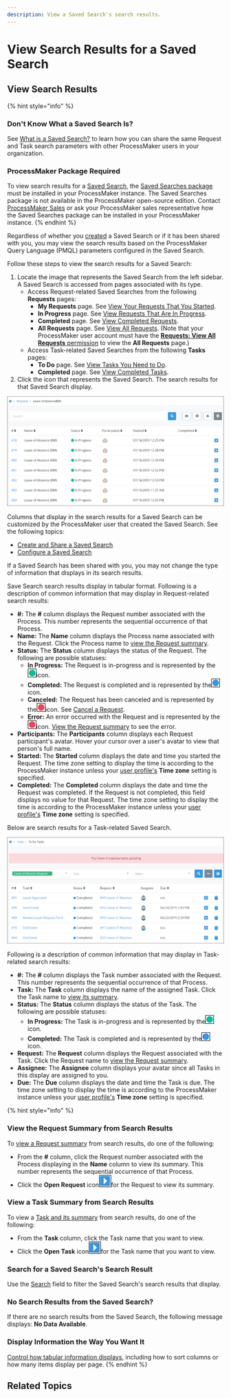 ```yaml
---
description: View a Saved Search's search results.
---
```


# View Search Results for a Saved Search

## View Search Results

{% hint style="info" %}
### Don't Know What a Saved Search Is?

See [What is a Saved Search?](../what-is-a-saved-search.md) to learn how you can share the same Request and Task search parameters with other ProcessMaker users in your organization.

### ProcessMaker Package Required

To view search results for a [Saved Search](../what-is-a-saved-search.md), the [Saved Searches package](../../../package-development-distribution/package-a-connector/saved-searches-package.md) must be installed in your ProcessMaker instance. The Saved Searches package is not available in the ProcessMaker open-source edition. Contact [ProcessMaker Sales](mailto:sales@processmaker.com) or ask your ProcessMaker sales representative how the Saved Searches package can be installed in your ProcessMaker instance.
{% endhint %}

Regardless of whether you [created](../create-and-share-a-saved-search.md) a Saved Search or if it has been shared with you, you may view the search results based on the ProcessMaker Query Language \(PMQL\) parameters configured in the Saved Search.

Follow these steps to view the search results for a Saved Search:

1. Locate the image that represents the Saved Search from the left sidebar. A Saved Search is accessed from pages associated with its type.
   * Access Request-related Saved Searches from the following **Requests** pages:
     * **My Requests** page. See [View Your Requests That You Started](../../requests/view-started-requests.md#view-your-requests).
     * **In Progress** page. See [View Requests That Are In Progress](../../requests/view-in-progress-requests.md#view-in-progress-requests-in-which-you-are-participating).
     * **Completed** page. See [View Completed Requests](../../requests/view-completed-requests.md#view-completed-requests-in-which-you-participated).
     * **All Requests** page. See [View All Requests](../../requests/view-all-requests.md#view-all-requests-in-your-organization). \(Note that your ProcessMaker user account must have the [**Requests: View All Requests** permission](../../../processmaker-administration/permission-descriptions-for-users-and-groups.md#requests) to view the **All Requests** page.\)
   * Access Task-related Saved Searches from the following **Tasks** pages:
     * **To Do** page. See [View Tasks You Need to Do](../../task-management/view-tasks-you-need-to-do.md).
     * **Completed** page. See [View Completed Tasks](../../task-management/view-completed-tasks.md).
2. Click the icon that represents the Saved Search. The search results for that Saved Search display.

![Search results for a Request-related Saved Search](../../../.gitbook/assets/saved-search-request-results-package.png)

Columns that display in the search results for a Saved Search can be customized by the ProcessMaker user that created the Saved Search. See the following topics:

* [Create and Share a Saved Search](../create-and-share-a-saved-search.md)
* [Configure a Saved Search](../manage-your-saved-searches/configure-a-saved-search.md)

If a Saved Search has been shared with you, you may not change the type of information that displays in its search results.

Save Search search results display in tabular format. Following is a description of common information that may display in Request-related search results:

* **\#:** The **\#** column displays the Request number associated with the Process. This number represents the sequential occurrence of that Process.
* **Name:** The **Name** column displays the Process name associated with the Request. Click the Process name to [view the Request summary](../../requests/request-details/).
* **Status:** The **Status** column displays the status of the Request. The following are possible statuses:
  * **In Progress:** The Request is in-progress and is represented by the![](../../../.gitbook/assets/in-progress-status-icon-requests.png)icon.
  * **Completed:** The Request is completed and is represented by the![](../../../.gitbook/assets/completed-status-icon-requests.png)icon.
  * **Canceled:** The Request has been canceled and is represented by the![](../../../.gitbook/assets/error-status-icon-requests.png)icon. See [Cancel a Request](../../requests/delete-a-request.md).
  * **Error:** An error occurred with the Request and is represented by the![](../../../.gitbook/assets/error-status-icon-requests.png)icon. [View the Request summary](../../requests/request-details/#error-information-for-a-request) to see the error.
* **Participants:** The **Participants** column displays each Request participant's avatar. Hover your cursor over a user's avatar to view that person's full name.
* **Started:** The **Started** column displays the date and time you started the Request. The time zone setting to display the time is according to the ProcessMaker instance unless your [user profile's](../../profile-settings.md#change-your-profile-settings) **Time zone** setting is specified.
* **Completed:** The **Completed** column displays the date and time the Request was completed. If the Request is not completed, this field displays no value for that Request. The time zone setting to display the time is according to the ProcessMaker instance unless your [user profile's](../../profile-settings.md#change-your-profile-settings) **Time zone** setting is specified.

Below are search results for a Task-related Saved Search.

![Search results for a Task-related Saved Search](../../../.gitbook/assets/saved-search-task-results-package.png)

Following is a description of common information that may display in Task-related search results:

* **\#:** The **\#** column displays the Task number associated with the Request. This number represents the sequential occurrence of that Process.
* **Task:** The **Task** column displays the name of the assigned Task. Click the Task name to [view its summary](../../task-management/view-a-task-summary.md#summary-for-an-assigned-task).
* **Status:** The **Status** column displays the status of the Task. The following are possible statuses:
  * **In Progress:** The Task is in-progress and is represented by the![](../../../.gitbook/assets/in-progress-status-icon-requests.png)icon.
  * **Completed:** The Task is completed and is represented by the![](../../../.gitbook/assets/completed-status-icon-requests.png)icon.
* **Request:** The **Request** column displays the Request associated with the Task. Click the Request name to [view the Request summary](../../requests/request-details/).
* **Assignee:** The **Assignee** column displays your avatar since all Tasks in this display are assigned to you.
* **Due:** The **Due** column displays the date and time the Task is due. The time zone setting to display the time is according to the ProcessMaker instance unless your [user profile's](../../profile-settings.md#change-your-profile-settings) **Time zone** setting is specified.

{% hint style="info" %}
### View the Request Summary from Search Results

To [view a Request summary](../../requests/request-details/) from search results, do one of the following:

* From the **\#** column, click the Request number associated with the Process displaying in the **Name** column to view its summary. This number represents the sequential occurrence of that Process.
* Click the **Open Request** icon![](../../../.gitbook/assets/open-request-icon-requests.png)for the Request to view its summary.

### View a Task Summary from Search Results

To view a [Task and its summary](../../task-management/view-a-task-summary.md#summary-for-an-assigned-task) from search results, do one of the following:

* From the **Task** column, click the Task name that you want to view.
* Click the **Open Task** icon![](../../../.gitbook/assets/open-request-icon-requests.png)for the Task name that you want to view.

### Search for a Saved Search's Search Result

Use the [Search](search-for-a-saved-searchs-search-result.md) field to filter the Saved Search's search results that display.

### No Search Results from the Saved Search?

If there are no search results from the Saved Search, the following message displays: **No Data Available**.

### Display Information the Way You Want It

[Control how tabular information displays](../../control-how-requests-display-in-a-tab.md), including how to sort columns or how many items display per page.
{% endhint %}

## Related Topics



